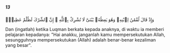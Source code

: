 ##### 13

<span class="ayah">وَإِذْ قَالَ لُقْمَٰنُ لِٱبْنِهِۦ وَهُوَ يَعِظُهُۥ يَٰبُنَىَّ لَا تُشْرِكْ بِٱللَّهِ ۖ إِنَّ ٱلشِّرْكَ لَظُلْمٌ عَظِيمٌۭ</span>

<span class="ayah_translation">Dan (ingatlah) ketika Luqman berkata kepada anaknya, di waktu ia memberi pelajaran kepadanya: "Hai anakku, janganlah kamu mempersekutukan Allah, sesungguhnya mempersekutukan (Allah) adalah benar-benar kezaliman yang besar".</span>
